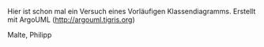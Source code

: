 Hier ist schon mal ein Versuch eines Vorläufigen Klassendiagramms.
Erstellt mit ArgoUML (http://argouml.tigris.org)

Malte, Philipp
